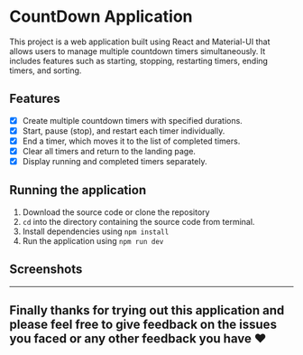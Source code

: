 # CountDown Application

This project is a web application built using React and Material-UI that allows users to manage multiple countdown timers simultaneously. It includes features such as starting, stopping, restarting timers, ending timers, and sorting.

## Features

- [x] Create multiple countdown timers with specified durations.
- [x] Start, pause (stop), and restart each timer individually.
- [x] End a timer, which moves it to the list of completed timers.
- [x] Clear all timers and return to the landing page.
- [x] Display running and completed timers separately.

## Running the application

1. Download the source code or clone the repository
2. `cd` into the directory containing the source code from terminal.
3. Install dependencies using `npm install`
4. Run the application using `npm run dev`

## Screenshots

---

## Finally thanks for trying out this application and please feel free to give feedback on the issues you faced or any other feedback you have ❤️
